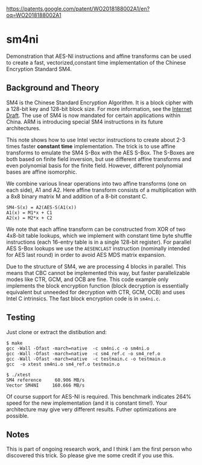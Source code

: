https://patents.google.com/patent/WO2018188002A1/en?oq=WO2018188002A1


# sm4ni

Demonstration that AES-NI instructions and affine transforms can be used 
to create a fast, vectorized,constant time implementation of the Chinese 
Encryption Standard SM4.

## Background and Theory

SM4 is the Chinese Standard Encryption Algorithm. It is a block cipher 
with a 128-bit key and 128-bit block size. For more information, see
the [Internet Draft](https://www.ietf.org/id/draft-ribose-cfrg-sm4).
The use of SM4 is now mandated for certain applications within China.
ARM is introducing special SM4 instructions in its future architectures.

This note shows how to use Intel vector instructions to create about 2-3
times faster **constant time** implementation. The trick is to use affine 
transforms to emulate the SM4 S-Box with the AES S-Box. The S-Boxes are
both based on finite field inversion, but use different affine transforms 
and even polynomial basis for the finite field. However, different 
polynomial bases are affine isomorphic. 

We combine various linear operations into two affine transforms (one on 
each side), A1 and A2. Here affine transform consists of a multiplication 
with a 8x8 binary matrix M and addition of a 8-bit constant C.
```
SM4-S(x) = A2(AES-S(A1(x))
A1(x) = M1*x + C1
A2(x) = M2*x + C2
```
We note that each affine transform can be constructed from XOR of two 
4x8-bit table lookups, which we implement with constant time byte 
shuffle instructions (each 16-entry table is in a single 128-bit register).
For parallel AES S-Box lookups we use the `AESENCLAST` instruction 
(nominally intended for AES last round) in order to avoid AES MDS matrix 
expansion.

Due to the structure of SM4, we are processing 4 blocks in parallel.
This means that CBC cannot be implemented this way, but faster parallelizable
modes like CTR, GCM, and OCB are fine. This code example only implements 
the block encryption function (block decryption is essentially equivalent but unneeded for decryption with CTR, GCM, OCB) and uses Intel C intrinsics. The 
fast block encryption code is in `sm4ni.c`.

## Testing

Just clone or extract the distibution and:
```
$ make
gcc -Wall -Ofast -march=native  -c sm4ni.c -o sm4ni.o
gcc -Wall -Ofast -march=native  -c sm4_ref.c -o sm4_ref.o
gcc -Wall -Ofast -march=native  -c testmain.c -o testmain.o
gcc  -o xtest sm4ni.o sm4_ref.o testmain.o 

$ ./xtest 
SM4 reference     60.906 MB/s
Vector SM4NI     160.666 MB/s
```
Of course support for AES-NI is required. This benchmark indicates 264%
speed for the new implementation (and it is constant time!). Your
architecture may give very different results. Futher optimizations are
possible.

## Notes

This is part of ongoing research work, and I think I am the first person who
discovered this trick. So please give me some credit if you use this.

